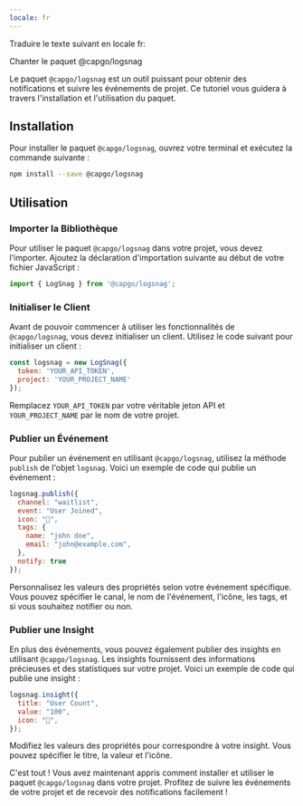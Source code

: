```yaml
---
locale: fr
---
```


Traduire le texte suivant en locale fr:

Chanter le paquet @capgo/logsnag

Le paquet `@capgo/logsnag` est un outil puissant pour obtenir des notifications et suivre les événements de projet. Ce tutoriel vous guidera à travers l'installation et l'utilisation du paquet.

## Installation

Pour installer le paquet `@capgo/logsnag`, ouvrez votre terminal et exécutez la commande suivante :

```sh
npm install --save @capgo/logsnag
```

## Utilisation

### Importer la Bibliothèque

Pour utiliser le paquet `@capgo/logsnag` dans votre projet, vous devez l'importer. Ajoutez la déclaration d'importation suivante au début de votre fichier JavaScript :

```js
import { LogSnag } from '@capgo/logsnag';
```

### Initialiser le Client

Avant de pouvoir commencer à utiliser les fonctionnalités de `@capgo/logsnag`, vous devez initialiser un client. Utilisez le code suivant pour initialiser un client :

```js
const logsnag = new LogSnag({
  token: 'YOUR_API_TOKEN',
  project: 'YOUR_PROJECT_NAME'
});
```
Remplacez `YOUR_API_TOKEN` par votre véritable jeton API et `YOUR_PROJECT_NAME` par le nom de votre projet.

### Publier un Événement

Pour publier un événement en utilisant `@capgo/logsnag`, utilisez la méthode `publish` de l'objet `logsnag`. Voici un exemple de code qui publie un événement :

```js
logsnag.publish({
  channel: "waitlist",
  event: "User Joined",
  icon: "🎉",
  tags: {
    name: "john doe",
    email: "john@example.com",
  },
  notify: true
});
```
Personnalisez les valeurs des propriétés selon votre événement spécifique. Vous pouvez spécifier le canal, le nom de l'événement, l'icône, les tags, et si vous souhaitez notifier ou non.

### Publier une Insight

En plus des événements, vous pouvez également publier des insights en utilisant `@capgo/logsnag`. Les insights fournissent des informations précieuses et des statistiques sur votre projet. Voici un exemple de code qui publie une insight :

```js
logsnag.insight({
  title: "User Count",
  value: "100",
  icon: "👨",
});
```
Modifiez les valeurs des propriétés pour correspondre à votre insight. Vous pouvez spécifier le titre, la valeur et l'icône.

C'est tout ! Vous avez maintenant appris comment installer et utiliser le paquet `@capgo/logsnag` dans votre projet. Profitez de suivre les événements de votre projet et de recevoir des notifications facilement !